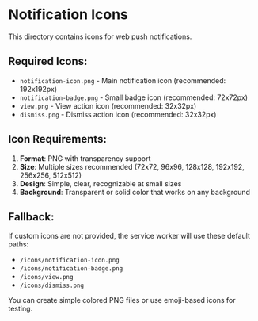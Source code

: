 # Notification Icons

This directory contains icons for web push notifications.

## Required Icons:

- `notification-icon.png` - Main notification icon (recommended: 192x192px)
- `notification-badge.png` - Small badge icon (recommended: 72x72px)
- `view.png` - View action icon (recommended: 32x32px)
- `dismiss.png` - Dismiss action icon (recommended: 32x32px)

## Icon Requirements:

1. **Format**: PNG with transparency support
2. **Size**: Multiple sizes recommended (72x72, 96x96, 128x128, 192x192, 256x256, 512x512)
3. **Design**: Simple, clear, recognizable at small sizes
4. **Background**: Transparent or solid color that works on any background

## Fallback:

If custom icons are not provided, the service worker will use these default paths:
- `/icons/notification-icon.png`
- `/icons/notification-badge.png`
- `/icons/view.png`
- `/icons/dismiss.png`

You can create simple colored PNG files or use emoji-based icons for testing.